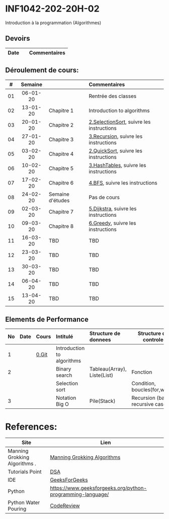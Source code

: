 # INF1042-202-20H-02
Introduction à la programmation (Algorithmes)

## Devoirs

| Date   |                     |     Commentaires                                                                         |
|:------:|:--------------------|:-----------------------------------------------------------------------------------------|

## Déroulement de cours:

|# | Semaine|                                          |     Commentaires                                                   |
|--|:------:|:-----------------------------------------|:-------------------------------------------------------------------|
|01|06-01-20|                                          | Rentrée des classes                                                |
|02|13-01-20| Chapitre 1                               | Introduction to algorithms                                         |
|03|20-01-20| Chapitre 2                               | [2.SelectionSort](2.SelectionSort), suivre les instructions        |
|04|27-01-20| Chapitre 3                               | [3.Recursion](3.Recursion), suivre les instructions                |
|05|03-02-20| Chapitre 4                               | [2.QuickSort](2.QuickSort), suivre les instructions                |
|06|10-02-20| Chapitre 5                               | [3.HashTables](3.HashTables), suivre les instructions              |
|07|17-02-20| Chapitre 6                               | [4.BFS](4.BFS), suivre les instructions                            |
|08|24-02-20| Semaine d'études                         | Pas de cours                                                       |
|09|02-03-20| Chapitre 7                               | [5.Dijkstra](5.Dijkstra), suivre les instructions                  |
|10|09-03-20| Chapitre 8                               | [6.Greedy](6.Greedy), suivre les instructions                      |
|11|16-03-20| TBD                                      | TBD                                                                |
|12|23-03-20| TBD                                      | TBD                                                                |
|13|30-03-20| TBD                                      | TBD                                                                |
|14|06-04-20| TBD                                      | TBD                                                                |
|15|13-04-20| TBD                                      | TBD                                                                |


## Elements de Performance

|No| Date   | Cours               | Intitulé                         |  Structure de donnees       | Structure de controle            |
|--|--------|:--------------------|:---------------------------------|:----------------------------|----------------------------------| 
| 1|        |[0.Git](0.Git)       | Introduction to algorithms       |                             |                                  |
| 2|        |                     | Binary search                    | Tableau(Array), Liste(List) | Fonction                         | 
|  |        |                     | Selection sort                   |                             | Condition, boucles(for,while)    |
| 3|        |                     | Notation Big O                   | Pile(Stack)                 | Recursion (base, recursive case) |


# References:

|Site| Lien   |
|--------------------------------|--------|
|Manning Grokking Algorithms .   |[Manning Grokking Algorithms](https://www.manning.com/books/grokking-algorithms)|
|Tutorials Point                 |[DSA](http://www.tutorialspoint.com/data_structures_algorithms)|
| IDE | [GeeksForGeeks](https://ide.geeksforgeeks.org) |
| Python | https://www.geeksforgeeks.org/python-programming-language/ |
| Python Water Pouring | [CodeReview](https://codereview.stackexchange.com/questions/78586/pouring-water-between-two-jugs-to-get-a-certain-amount-in-one-of-the-jugs) |


